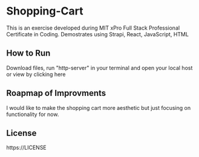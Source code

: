 # Shopping-Cart
This is an exercise developed during MIT xPro Full Stack Professional Certificate in Coding.
Demostrates using Strapi, React, JavaScript, HTML

## How to Run 
Download files, run "http-server" in your terminal and open your local host or view by clicking here 

## Roapmap of Improvments 
I would like to make the shopping cart more aesthetic but just focusing on functionality for now. 

## License 
https://LICENSE 
